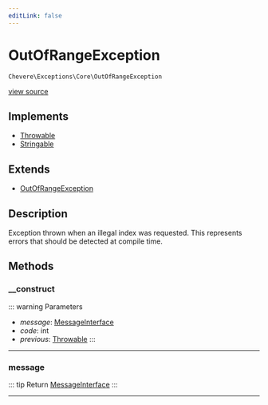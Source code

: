 ```yaml
---
editLink: false
---
```


# OutOfRangeException

`Chevere\Exceptions\Core\OutOfRangeException`

[view source](https://github.com/chevere/chevere/blob/main/src/Chevere/Exceptions/Core/OutOfRangeException.php)

## Implements

- [Throwable](https://www.php.net/manual/class.throwable)
- [Stringable](https://www.php.net/manual/class.stringable)

## Extends

- [OutOfRangeException](https://www.php.net/manual/class.outofrangeexception)

## Description

Exception thrown when an illegal index was requested. This represents errors that should be detected at compile time.

## Methods

### __construct

::: warning Parameters
- *message*: [MessageInterface](../../Interfaces/Message/MessageInterface.md)
- *code*: int
- *previous*: [Throwable](https://www.php.net/manual/class.throwable)
:::

---

### message

::: tip Return
[MessageInterface](../../Interfaces/Message/MessageInterface.md)
:::

---
